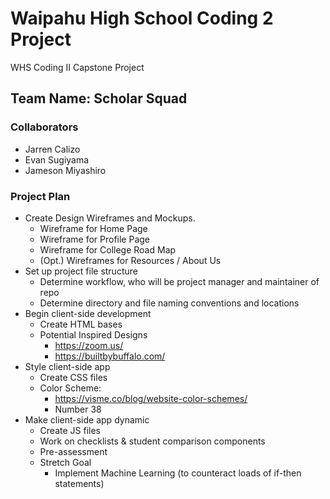# Waipahu High School Coding 2 Project
WHS Coding II Capstone Project

## Team Name: Scholar Squad

### Collaborators
- Jarren Calizo
- Evan Sugiyama
- Jameson Miyashiro

### Project Plan

- Create Design Wireframes and Mockups.
    - Wireframe for Home Page
    - Wireframe for Profile Page
    - Wireframe for College Road Map
    - (Opt.) Wireframes for Resources / About Us
- Set up project file structure
    - Determine workflow, who will be project manager and maintainer of repo
    - Determine directory and file naming conventions and locations
- Begin client-side development
    - Create HTML bases
    - Potential Inspired Designs
        - https://zoom.us/
        - https://builtbybuffalo.com/
- Style client-side app
    - Create CSS files
    - Color Scheme: 
        - https://visme.co/blog/website-color-schemes/
        - Number 38
- Make client-side app dynamic
    - Create JS files
    - Work on checklists & student comparison components
    - Pre-assessment 
    - Stretch Goal
        - Implement Machine Learning (to counteract loads of if-then statements)
